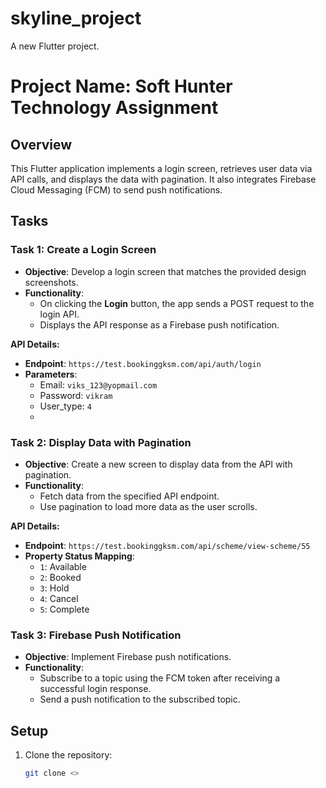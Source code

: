 # skyline_project

A new Flutter project.

# Project Name: Soft Hunter Technology Assignment

## Overview

This Flutter application implements a login screen, retrieves user data via API calls, and displays the data with pagination. It also integrates Firebase Cloud Messaging (FCM) to send push notifications.


## Tasks

### Task 1: Create a Login Screen
- **Objective**: Develop a login screen that matches the provided design screenshots.
- **Functionality**: 
  - On clicking the **Login** button, the app sends a POST request to the login API.
  - Displays the API response as a Firebase push notification.

**API Details:**
- **Endpoint**: `https://test.bookinggksm.com/api/auth/login`
- **Parameters**:
  - Email: `viks_123@yopmail.com`
  - Password: `vikram`
  - User_type: `4`
  - 

### Task 2: Display Data with Pagination
- **Objective**: Create a new screen to display data from the API with pagination.
- **Functionality**: 
  - Fetch data from the specified API endpoint.
  - Use pagination to load more data as the user scrolls.

**API Details:**
- **Endpoint**: `https://test.bookinggksm.com/api/scheme/view-scheme/55`
- **Property Status Mapping**:
  - `1`: Available
  - `2`: Booked
  - `3`: Hold
  - `4`: Cancel
  - `5`: Complete

### Task 3: Firebase Push Notification
- **Objective**: Implement Firebase push notifications.
- **Functionality**:
  - Subscribe to a topic using the FCM token after receiving a successful login response.
  - Send a push notification to the subscribed topic.

## Setup

1. Clone the repository:
   ```bash
   git clone <>
   

